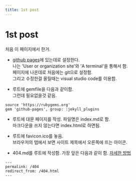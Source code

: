 ```yaml
---
title: 1st post
---
```


# 1st post

처음 이 페이지에서 한거.  

- [github pages](https://pages.github.com/)에 있는데로 설정한다.  
나는 'User or organization site'와 'A terminal'을 통해서 함.  
페이지에 나온데로 처음에는 git으로 설정함.  
그리고 수정한걸 올릴때는 visual studio code를 이용함.  

- 루트에 gemfile을 다음과 같이함.  
그런데 필요없을것 같음.  
```
source 'https://rubygems.org'
gem 'github-pages', group: :jekyll_plugins
```

- 루트에 대문 페이지를 작성. 파일명은 index.md로 함.  
마크다운을 쓰지 않는다면 index.html로 하면됨.

- 루트에 favicon.ico를 놓음.  
브라우저의 탭에서 보면 사이트 제목에서 오른쪽에 뜨는 아이콘.  

- 404.md를 루트에 작성함. 가장 앞은 다음과 같이 함. [자세한 방법](https://help.github.com/articles/creating-a-custom-404-page-for-your-github-pages-site/)  
```
---
permalink: /404
redirect_from: /404.html
---
```
